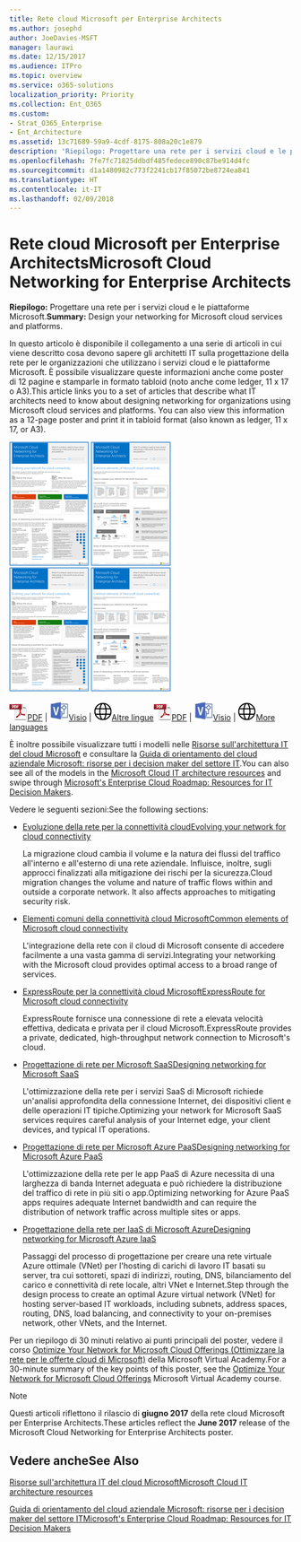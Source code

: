 ```yaml
---
title: Rete cloud Microsoft per Enterprise Architects
ms.author: josephd
author: JoeDavies-MSFT
manager: laurawi
ms.date: 12/15/2017
ms.audience: ITPro
ms.topic: overview
ms.service: o365-solutions
localization_priority: Priority
ms.collection: Ent_O365
ms.custom:
- Strat_O365_Enterprise
- Ent_Architecture
ms.assetid: 13c71689-59a9-4cdf-8175-808a20c1e879
description: 'Riepilogo: Progettare una rete per i servizi cloud e le piattaforme Microsoft.'
ms.openlocfilehash: 7fe7fc71825ddbdf485fedece890c87be914d4fc
ms.sourcegitcommit: d1a1480982c773f2241cb17f85072be8724ea841
ms.translationtype: HT
ms.contentlocale: it-IT
ms.lasthandoff: 02/09/2018
---
```

# <a name="microsoft-cloud-networking-for-enterprise-architects"></a><span data-ttu-id="43b0d-103">Rete cloud Microsoft per Enterprise Architects</span><span class="sxs-lookup"><span data-stu-id="43b0d-103">Microsoft Cloud Networking for Enterprise Architects</span></span>

 <span data-ttu-id="43b0d-104">**Riepilogo:** Progettare una rete per i servizi cloud e le piattaforme Microsoft.</span><span class="sxs-lookup"><span data-stu-id="43b0d-104">**Summary:** Design your networking for Microsoft cloud services and platforms.</span></span>
  
<span data-ttu-id="43b0d-p101">In questo articolo è disponibile il collegamento a una serie di articoli in cui viene descritto cosa devono sapere gli architetti IT sulla progettazione della rete per le organizzazioni che utilizzano i servizi cloud e le piattaforme Microsoft. È possibile visualizzare queste informazioni anche come poster di 12 pagine e stamparle in formato tabloid (noto anche come ledger, 11 x 17 o A3).</span><span class="sxs-lookup"><span data-stu-id="43b0d-p101">This article links you to a set of articles that describe what IT architects need to know about designing networking for organizations using Microsoft cloud services and platforms. You can also view this information as a 12-page poster and print it in tabloid format (also known as ledger, 11 x 17, or A3).</span></span>
  
<span data-ttu-id="43b0d-107">[![Immagine di scorrimento per modello di rete del cloud Microsoft](images/95e8ab6a-b4d0-4836-acc1-b0b77ebf46e6.png)  
](https://go.microsoft.com/fwlink/p/?linkid=842073)</span><span class="sxs-lookup"><span data-stu-id="43b0d-107">[![Thumb image for Microsoft cloud networking model](images/95e8ab6a-b4d0-4836-acc1-b0b77ebf46e6.png)  
](https://go.microsoft.com/fwlink/p/?linkid=842073)</span></span>
  
<span data-ttu-id="43b0d-108">![File PDF](images/ITPro_Other_PDFicon.png)[PDF](https://go.microsoft.com/fwlink/p/?linkid=842073) | ![File Visio](images/ITPro_Other_VisioIcon.jpg)[Visio](https://go.microsoft.com/fwlink/p/?linkid=842074) | ![Visualizzare una pagina con le versioni in altre lingue](images/e16c992d-b0f8-48ae-bf44-db7a9fcaab9e.png)[Altre lingue](https://www.microsoft.com/download/details.aspx?id=54425)</span><span class="sxs-lookup"><span data-stu-id="43b0d-108">![PDF file](images/ITPro_Other_PDFicon.png)[PDF](https://go.microsoft.com/fwlink/p/?linkid=842073) | ![Visio file](images/ITPro_Other_VisioIcon.jpg)[Visio](https://go.microsoft.com/fwlink/p/?linkid=842074) | ![See a page with versions in additional languages](images/e16c992d-b0f8-48ae-bf44-db7a9fcaab9e.png)[More languages](https://www.microsoft.com/download/details.aspx?id=54425)</span></span>
  
<span data-ttu-id="43b0d-109">È inoltre possibile visualizzare tutti i modelli nelle [Risorse sull'architettura IT del cloud Microsoft](microsoft-cloud-it-architecture-resources.md) e consultare la [Guida di orientamento del cloud aziendale Microsoft: risorse per i decision maker del settore IT](https://aka.ms/cloudarchitecture).</span><span class="sxs-lookup"><span data-stu-id="43b0d-109">You can also see all of the models in the [Microsoft Cloud IT architecture resources](microsoft-cloud-it-architecture-resources.md) and swipe through [Microsoft's Enterprise Cloud Roadmap: Resources for IT Decision Makers](https://aka.ms/cloudarchitecture).</span></span>
  
<span data-ttu-id="43b0d-110">Vedere le seguenti sezioni:</span><span class="sxs-lookup"><span data-stu-id="43b0d-110">See the following sections:</span></span>
  
- [<span data-ttu-id="43b0d-111">Evoluzione della rete per la connettività cloud</span><span class="sxs-lookup"><span data-stu-id="43b0d-111">Evolving your network for cloud connectivity</span></span>](evolving-your-network-for-cloud-connectivity.md)
    
    <span data-ttu-id="43b0d-p102">La migrazione cloud cambia il volume e la natura dei flussi del traffico all'interno e all'esterno di una rete aziendale. Influisce, inoltre, sugli approcci finalizzati alla mitigazione dei rischi per la sicurezza.</span><span class="sxs-lookup"><span data-stu-id="43b0d-p102">Cloud migration changes the volume and nature of traffic flows within and outside a corporate network. It also affects approaches to mitigating security risk.</span></span>
    
- [<span data-ttu-id="43b0d-114">Elementi comuni della connettività cloud Microsoft</span><span class="sxs-lookup"><span data-stu-id="43b0d-114">Common elements of Microsoft cloud connectivity</span></span>](common-elements-of-microsoft-cloud-connectivity.md)
    
    <span data-ttu-id="43b0d-115">L'integrazione della rete con il cloud di Microsoft consente di accedere facilmente a una vasta gamma di servizi.</span><span class="sxs-lookup"><span data-stu-id="43b0d-115">Integrating your networking with the Microsoft cloud provides optimal access to a broad range of services.</span></span>
    
- [<span data-ttu-id="43b0d-116">ExpressRoute per la connettività cloud Microsoft</span><span class="sxs-lookup"><span data-stu-id="43b0d-116">ExpressRoute for Microsoft cloud connectivity</span></span>](expressroute-for-microsoft-cloud-connectivity.md)
    
    <span data-ttu-id="43b0d-117">ExpressRoute fornisce una connessione di rete a elevata velocità effettiva, dedicata e privata per il cloud Microsoft.</span><span class="sxs-lookup"><span data-stu-id="43b0d-117">ExpressRoute provides a private, dedicated, high-throughput network connection to Microsoft's cloud.</span></span>
    
- [<span data-ttu-id="43b0d-118">Progettazione di rete per Microsoft SaaS</span><span class="sxs-lookup"><span data-stu-id="43b0d-118">Designing networking for Microsoft SaaS</span></span>](designing-networking-for-microsoft-saas.md)
    
    <span data-ttu-id="43b0d-119">L'ottimizzazione della rete per i servizi SaaS di Microsoft richiede un'analisi approfondita della connessione Internet, dei dispositivi client e delle operazioni IT tipiche.</span><span class="sxs-lookup"><span data-stu-id="43b0d-119">Optimizing your network for Microsoft SaaS services requires careful analysis of your Internet edge, your client devices, and typical IT operations.</span></span>
    
- [<span data-ttu-id="43b0d-120">Progettazione di rete per Microsoft Azure PaaS</span><span class="sxs-lookup"><span data-stu-id="43b0d-120">Designing networking for Microsoft Azure PaaS</span></span>](designing-networking-for-microsoft-azure-paas.md)
    
    <span data-ttu-id="43b0d-121">L'ottimizzazione della rete per le app PaaS di Azure necessita di una larghezza di banda Internet adeguata e può richiedere la distribuzione del traffico di rete in più siti o app.</span><span class="sxs-lookup"><span data-stu-id="43b0d-121">Optimizing networking for Azure PaaS apps requires adequate Internet bandwidth and can require the distribution of network traffic across multiple sites or apps.</span></span>
    
- [<span data-ttu-id="43b0d-122">Progettazione della rete per IaaS di Microsoft Azure</span><span class="sxs-lookup"><span data-stu-id="43b0d-122">Designing networking for Microsoft Azure IaaS</span></span>](designing-networking-for-microsoft-azure-iaas.md)
    
    <span data-ttu-id="43b0d-123">Passaggi del processo di progettazione per creare una rete virtuale Azure ottimale (VNet) per l'hosting di carichi di lavoro IT basati su server, tra cui sottoreti, spazi di indirizzi, routing, DNS, bilanciamento del carico e connettività di rete locale, altri VNet e Internet.</span><span class="sxs-lookup"><span data-stu-id="43b0d-123">Step through the design process to create an optimal Azure virtual network (VNet) for hosting server-based IT workloads, including subnets, address spaces, routing, DNS, load balancing, and connectivity to your on-premises network, other VNets, and the Internet.</span></span>
    
<span data-ttu-id="43b0d-124">Per un riepilogo di 30 minuti relativo ai punti principali del poster, vedere il corso [Optimize Your Network for Microsoft Cloud Offerings (Ottimizzare la rete per le offerte cloud di Microsoft)](https://mva.microsoft.com/it-IT/training-courses/optimize-your-network-for-microsoft-cloud-offerings-17743) della Microsoft Virtual Academy.</span><span class="sxs-lookup"><span data-stu-id="43b0d-124">For a 30-minute summary of the key points of this poster, see the [Optimize Your Network for Microsoft Cloud Offerings](https://mva.microsoft.com/it-IT/training-courses/optimize-your-network-for-microsoft-cloud-offerings-17743) Microsoft Virtual Academy course.</span></span>
  
> [!NOTE]
> <span data-ttu-id="43b0d-125">Questi articoli riflettono il rilascio di **giugno 2017** della rete cloud Microsoft per Enterprise Architects.</span><span class="sxs-lookup"><span data-stu-id="43b0d-125">These articles reflect the **June 2017** release of the Microsoft Cloud Networking for Enterprise Architects poster.</span></span>
  
## <a name="see-also"></a><span data-ttu-id="43b0d-126">Vedere anche</span><span class="sxs-lookup"><span data-stu-id="43b0d-126">See Also</span></span>

[<span data-ttu-id="43b0d-127">Risorse sull'architettura IT del cloud Microsoft</span><span class="sxs-lookup"><span data-stu-id="43b0d-127">Microsoft Cloud IT architecture resources</span></span>](microsoft-cloud-it-architecture-resources.md)

[<span data-ttu-id="43b0d-128">Guida di orientamento del cloud aziendale Microsoft: risorse per i decision maker del settore IT</span><span class="sxs-lookup"><span data-stu-id="43b0d-128">Microsoft's Enterprise Cloud Roadmap: Resources for IT Decision Makers</span></span>](https://sway.com/FJ2xsyWtkJc2taRD)




